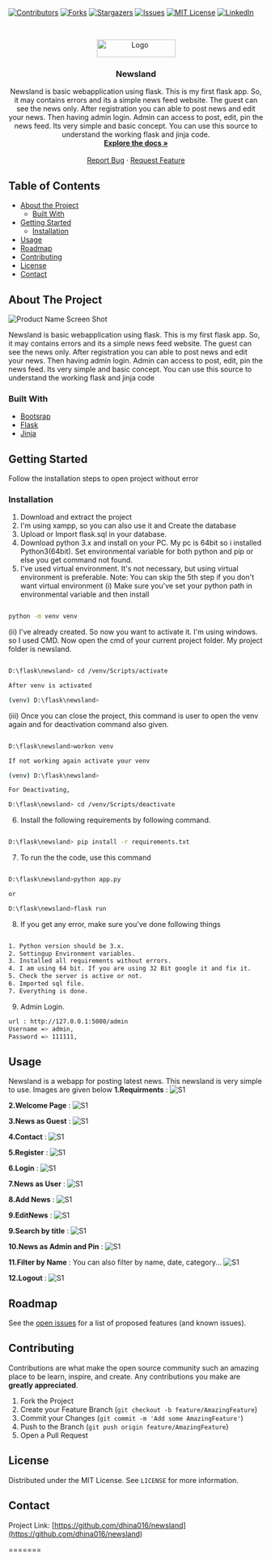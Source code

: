 <!-- PROJECT SHIELDS -->
<!--
*** I'm using markdown "reference style" links for readability.
*** Reference links are enclosed in brackets [ ] instead of parentheses ( ).
*** See the bottom of this document for the declaration of the reference variables
*** for contributors-url, forks-url, etc. This is an optional, concise syntax you may use.
*** https://www.markdownguide.org/basic-syntax/#reference-style-links
-->
[![Contributors][contributors-shield]][contributors-url]
[![Forks][forks-shield]][forks-url]
[![Stargazers][stars-shield]][stars-url]
[![Issues][issues-shield]][issues-url]
[![MIT License][license-shield]][license-url]
[![LinkedIn][linkedin-shield]][linkedin-url]



<!-- PROJECT LOGO -->
<br />
<p align="center">
  <a href="https://github.com/dhina016/newsland">
    <img src="screenshot/logo.png" alt="Logo" width="155" height="35">
  </a>

  <h3 align="center">Newsland</h3>

  <p align="center">
Newsland is basic webapplication using flask. This is my first flask app. So, it may contains errors and its a simple news feed website. The guest can see the news only. After registration you can able to post news and edit your news. Then having admin login. Admin can access to post, edit, pin the news feed. Its very simple and basic concept. You can use this source to understand the working flask and jinja code. 
    <br />
    <a href="https://github.com/dhina016/newsland"><strong>Explore the docs »</strong></a>
    <br />
    <br />
    <a href="https://github.com/dhina016/newsland/issues">Report Bug</a>
    ·
    <a href="https://github.com/dhina016/newsland/issues">Request Feature</a>
  </p>
</p>



<!-- TABLE OF CONTENTS -->
## Table of Contents

* [About the Project](#about-the-project)
  * [Built With](#built-with)
* [Getting Started](#getting-started)
  * [Installation](#installation)
* [Usage](#usage)
* [Roadmap](#roadmap)
* [Contributing](#contributing)
* [License](#license)
* [Contact](#contact)



<!-- ABOUT THE PROJECT -->
## About The Project

![Product Name Screen Shot][product-screenshot]
  
Newsland is basic webapplication using flask. This is my first flask app. So, it may contains errors and its a simple news feed website. The guest can see the news only. After registration you can able to post news and edit your news. Then having admin login. Admin can access to post, edit, pin the news feed. Its very simple and basic concept. You can use this source to understand the working flask and jinja code


### Built With

* [Bootsrap](https://getbootstrap.com/)
* [Flask](https://flask.palletsprojects.com/en/1.1.x/)
* [Jinja](https://jinja.palletsprojects.com/en/2.11.x/)

<!-- GETTING STARTED -->
## Getting Started

Follow the installation steps to open project without error

### Installation
 
1. Download and extract the project
2. I'm using xampp, so you can also use it and Create the database
3. Upload or Import flask.sql in your database. 
4. Download python 3.x and install on your PC. My pc is 64bit so i installed Python3(64bit). Set environmental variable for both python and pip or else you get command not found.
5. I've used virtual environment. It's not necessary, but using virtual environment is preferable.
Note: You can skip the 5th step if you don't want virtual environment
(i) Make sure you've set your python path in environmental variable and then install 
```sh

python -m venv venv

```
(ii) I've already created. So now you want to activate it. I'm using windows. so I used CMD. Now open the cmd of your current project folder. My project folder is newsland.
```sh

D:\flask\newsland> cd /venv/Scripts/activate

After venv is activated

(venv) D:\flask\newsland>

```
(iii) Once you can close the project, this command is user to open the venv again and for deactivation command also given.
```sh

D:\flask\newsland>workon venv

If not working again activate your venv

(venv) D:\flask\newsland>

For Deactivating,

D:\flask\newsland> cd /venv/Scripts/deactivate

```
6. Install the following requirements by following command.
```sh

D:\flask\newsland> pip install -r requirements.txt

```
7. To run the the code, use this command 
```sh

D:\flask\newsland>python app.py

or

D:\flask\newsland>flask run

```

8. If you get any error, make sure you've done following things 
```sh

1. Python version should be 3.x.
2. Settingup Environment variables.
3. Installed all requirements without errors.
4. I am using 64 bit. If you are using 32 Bit google it and fix it.
5. Check the server is active or not.
6. Imported sql file.
7. Everything is done.
```
9. Admin Login.
```sh
url : http://127.0.0.1:5000/admin
Username => admin,
Password => 111111,

```
<!-- USAGE EXAMPLES -->
## Usage

Newsland is a webapp for posting latest news. This newsland is very simple to use. Images are given below
**1.Requirments** :
![S1][ss1]

**2.Welcome Page** :
![S1][ss2]

**3.News as Guest** :
![S1][ss3]

**4.Contact** :
![S1][ss4]

**5.Register** :
![S1][ss5]

**6.Login** :
![S1][ss6]

**7.News as User** :
![S1][ss7]

**8.Add News** :
![S1][ss8]

**9.EditNews** :
![S1][ss9]

**9.Search by title** :
![S1][ss10]

**10.News as Admin and Pin** :
![S1][ss11]

**11.Filter by Name** :
You can also filter by name, date, category...
![S1][ss12]

**12.Logout** :
![S1][ss13]

<!-- ROADMAP -->
## Roadmap

See the [open issues](https://github.com/dhina016/newsland/issues) for a list of proposed features (and known issues).



<!-- CONTRIBUTING -->
## Contributing

Contributions are what make the open source community such an amazing place to be learn, inspire, and create. Any contributions you make are **greatly appreciated**.

1. Fork the Project
2. Create your Feature Branch (`git checkout -b feature/AmazingFeature`)
3. Commit your Changes (`git commit -m 'Add some AmazingFeature'`)
4. Push to the Branch (`git push origin feature/AmazingFeature`)
5. Open a Pull Request



<!-- LICENSE -->
## License

Distributed under the MIT License. See `LICENSE` for more information.



<!-- CONTACT -->
## Contact

Project Link: [https://github.com/dhina016/newsland](https://github.com/dhina016/newsland)




<!-- MARKDOWN LINKS & IMAGES -->
[contributors-shield]: https://img.shields.io/github/contributors/dhina016/newsland.svg?style=flat-square
[contributors-url]: https://github.com/dhina016/newsland/graphs/contributors
[forks-shield]: https://img.shields.io/github/forks/dhina016/newsland.svg?style=flat-square
[forks-url]: https://github.com/dhina016/newsland/network/members
[stars-shield]: https://img.shields.io/github/stars/dhina016/newsland.svg?style=flat-square
[stars-url]: https://github.com/dhina016/newsland/stargazers
[issues-shield]: https://img.shields.io/github/issues/dhina016/newsland.svg?style=flat-square
[issues-url]: https://github.com/dhina016/newsland/issues
[license-shield]: https://img.shields.io/github/license/dhina016/newsland.svg?style=flat-square
[license-url]: https://github.com/dhina016/newsland/blob/master/LICENSE.txt
[linkedin-shield]: https://img.shields.io/badge/-LinkedIn-black.svg?style=flat-square&logo=linkedin&colorB=555
[linkedin-url]: https://www.linkedin.com/in/dhina016/
[product-screenshot]: screenshot/bann.png
[ss1]: screenshot/ss1.png
[ss2]: screenshot/bann.png
[ss3]: screenshot/ss2.png
[ss4]: screenshot/ss3.png
[ss5]: screenshot/ss4.png
[ss6]: screenshot/ss5.png
[ss7]: screenshot/ss6.png
[ss8]: screenshot/ss7.png
[ss9]: screenshot/ss8.png
[ss10]: screenshot/ss9.png
[ss11]: screenshot/ss10.png
[ss12]: screenshot/ss11.png
[ss13]: screenshot/ss12.png

=======
